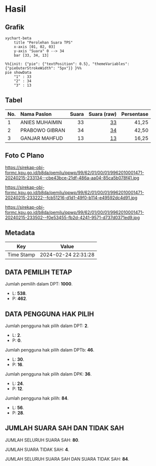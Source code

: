 # Hasil

## Grafik

```mermaid
xychart-beta
    title "Perolehan Suara TPS"
    x-axis [01, 02, 03]
    y-axis "Suara" 0 --> 34
    bar [33, 34, 13]
```

```mermaid
%%{init: {"pie": {"textPosition": 0.5}, "themeVariables": {"pieOuterStrokeWidth": "5px"}} }%%
pie showData
    "1" : 33
    "2" : 34
    "3" : 13
```

## Tabel

| No. | Nama Paslon    | Suara | Suara (raw) | Persentase |
|:--- |:-------------- | -----:| -----------:| ----------:|
| 1   | ANIES MUHAIMIN | 33    | [33][p-1]   | 41,25      |
| 2   | PRABOWO GIBRAN | 34    | [34][p-2]   | 42,50      |
| 3   | GANJAR MAHFUD  | 13    | [13][p-3]   | 16,25      |


[p-1]: https://github.com/gigit-pemilu/pemilu-2024-99-luar-negeri/blob/main/pilpres/hitung-suara/sub/99-luar-negeri/sub/62-kuala-lumpur-malaysia/sub/01-kuala-lumpur-malaysia/sub/0001-kuala-lumpur-malaysia/sub/471-tps-158/sub/paslon-1.txt
[p-2]: https://github.com/gigit-pemilu/pemilu-2024-99-luar-negeri/blob/main/pilpres/hitung-suara/sub/99-luar-negeri/sub/62-kuala-lumpur-malaysia/sub/01-kuala-lumpur-malaysia/sub/0001-kuala-lumpur-malaysia/sub/471-tps-158/sub/paslon-2.txt
[p-3]: https://github.com/gigit-pemilu/pemilu-2024-99-luar-negeri/blob/main/pilpres/hitung-suara/sub/99-luar-negeri/sub/62-kuala-lumpur-malaysia/sub/01-kuala-lumpur-malaysia/sub/0001-kuala-lumpur-malaysia/sub/471-tps-158/sub/paslon-3.txt

## Foto C Plano

https://sirekap-obj-formc.kpu.go.id/b8da/pemilu/ppwp/99/62/01/00/01/9962010001471-20240215-233134--cbe43bce-21df-486a-aa04-85ca5b078f41.jpg

https://sirekap-obj-formc.kpu.go.id/b8da/pemilu/ppwp/99/62/01/00/01/9962010001471-20240215-233222--fcb51216-d1d1-49f0-b114-e49592dc4d91.jpg

https://sirekap-obj-formc.kpu.go.id/b8da/pemilu/ppwp/99/62/01/00/01/9962010001471-20240215-233502--f0e53455-fb2d-4241-9571-d737d0371ed9.jpg


## Metadata

| Key        | Value               |
| ---------- | ------------------- |
| Time Stamp | 2024-02-24 22:31:28 |


## DATA PEMILIH TETAP

Jumlah pemilih dalam DPT: **1000**.
 * L: **538**.
 * P: **462**.

## DATA PENGGUNA HAK PILIH

Jumlah pengguna hak pilih dalam DPT: **2**.
 * L: **2**.
 * P: **0**.

Jumlah pengguna hak pilih dalam DPTb: **46**.
 * L: **30**.
 * P: **16**.

Jumlah pengguna hak pilih dalam DPK: **36**.
 * L: **24**.
 * P: **12**.

Jumlah pengguna hak pilih: **84**.
 * L: **56**.
 * P: **28**.

## JUMLAH SUARA SAH DAN TIDAK SAH

JUMLAH SELURUH SUARA SAH: **80**.

JUMLAH SUARA TIDAK SAH: **4**.

JUMLAH SELURUH SUARA SAH DAN SUARA TIDAK SAH: **84**.


